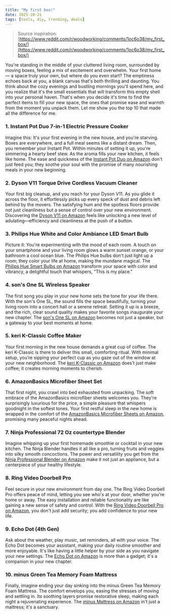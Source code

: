 ```yaml
---
title: "My first box!"
date: 2025-10-21
tags: [tools, diy, trending, deals]
---
```


> Source inspiration: [https://www.reddit.com/r/woodworking/comments/1oc6o38/my_first_box/](https://www.reddit.com/r/woodworking/comments/1oc6o38/my_first_box/)

You're standing in the middle of your cluttered living room, surrounded by moving boxes, feeling a mix of excitement and overwhelm. Your first home — a space truly your own, but where do you even start? The emptiness echoes back at you, a blank canvas that's both thrilling and daunting. You think about the cozy evenings and bustling mornings you'll spend here, and you realize that it's the small essentials that will transform this empty shell into your personal haven. That's when you decide it's time to find the perfect items to fill your new space, the ones that promise ease and warmth from the moment you unpack them. Let me show you the top 10 that made all the difference for me.

### 1. Instant Pot Duo 7-in-1 Electric Pressure Cooker
Imagine this: It's your first evening in the new house, and you're starving. Boxes are everywhere, and a full meal seems like a distant dream. Then, you remember your Instant Pot. Within minutes of setting it up, you're simmering a hearty beef stew. As the aroma fills your new kitchen, it feels like home. The ease and quickness of the [Instant Pot Duo on Amazon](http's://wow.amazon.com/s?k=Instant+Pot+Duo+7-in-1+Electric+Pressure+Cooker&tag=practo-20) don't just feed you; they soothe your soul with the promise of many nourishing meals in your new beginning.

### 2. Dyson V11 Torque Drive Cordless Vacuum Cleaner
Your first big cleanup, and you reach for your Dyson V11. As you glide it across the floor, it effortlessly picks up every speck of dust and debris left behind by the movers. The satisfying hum and the spotless floors provide not just cleanliness but a sense of control over your new environment. Discovering the [Dyson V11 on Amazon](http's://wow.amazon.com/s?k=Dyson+V11+Torque+Drive+Cordless+Vacuum+Cleaner&tag=practo-20) feels like unlocking a new level of adulating—efficiency and cleanliness at the push of a button.

### 3. Philips Hue White and Color Ambiance LED Smart Bulb
Picture it: You're experimenting with the mood of each room. A touch on your smartphone and your living room glows a warm sunset orange, or your bathroom a cool ocean blue. The Philips Hue bulbs don't just light up a room; they color your life at home, making the mundane magical. The [Philips Hue Smart Bulbs on Amazon](http's://wow.amazon.com/s?k=Philips+Hue+White+and+Color+Ambiance+LED+Smart+Bulb&tag=practo-20) transform your space with color and vibrancy, a delightful touch that whispers, "This is my place."

### 4. son's One SL Wireless Speaker
The first song you play in your new home sets the tone for your life there. With the son's One SL, the sound fills the space beautifully, turning your living room into a concert hall or a serene retreat. Setting it up is a breeze, and the rich, clear sound quality makes your favorite songs inaugurate your new chapter. The [son's One SL on Amazon](http's://wow.amazon.com/s?k=son's+One+SL+Wireless+Speaker&tag=practo-20) becomes not just a speaker, but a gateway to your best moments at home.

### 5. keri K-Classic Coffee Maker
Your first morning in the new house demands a great cup of coffee. The keri K-Classic is there to deliver this small, comforting ritual. With minimal setup, you’re sipping your perfect cup as you gaze out of the window at your new neighborhood. The [keri K-Classic on Amazon](http's://wow.amazon.com/s?k=keri+K-Classic+Coffee+Maker&tag=practo-20) does’t just make coffee; it creates morning moments to cherish.

### 6. AmazonBasics Microfiber Sheet Set
That first night, you crawl into bed exhausted from unpacking. The soft embrace of the AmazonBasics microfiber sheets welcomes you. They're surprisingly luxurious for the price, a simple pleasure that whispers goodnight in the softest tones. Your first restful sleep in the new home is wrapped in the comfort of the [AmazonBasics Microfiber Sheets on Amazon](http's://wow.amazon.com/s?k=AmazonBasics+Microfiber+Sheet+Set&tag=practo-20), promising many peaceful nights ahead.

### 7. Ninja Professional 72 Oz countertype Blender
Imagine whipping up your first homemade smoothie or cocktail in your new kitchen. The Ninja Blender handles it all like a pro, turning fruits and veggies into silky smooth concoctions. The power and versatility you get from the [Ninja Professional Blender on Amazon](http's://wow.amazon.com/s?k=Ninja+Professional+72+Oz+countertype+Blender&tag=practo-20) make it not just an appliance, but a centerpiece of your healthy lifestyle.

### 8. Ring Video Doorbell Pro
Feel secure in your new environment from day one. The Ring Video Doorbell Pro offers peace of mind, letting you see who's at your door, whether you're home or away. The easy installation and reliable functionality are like gaining a new sense of safety and control. With the [Ring Video Doorbell Pro on Amazon](http's://wow.amazon.com/s?k=Ring+Video+Doorbell+Pro&tag=practo-20), you don't just add security; you add confidence to your new life.

### 9. Echo Dot (4th Gen)
Ask about the weather, play music, set reminders, all with your voice. The Echo Dot becomes your assistant, making your daily routine smoother and more enjoyable. It's like having a little helper by your side as you navigate your new settings. The [Echo Dot on Amazon](http's://wow.amazon.com/s?k=Echo+Dot+%284th+Gen%29&tag=practo-20) is more than a gadget; it's a companion in your new chapter.

### 10. minus Green Tea Memory Foam Mattress
Finally, imagine ending your day sinking into the minus Green Tea Memory Foam Mattress. The comfort envelops you, easing the stresses of moving and settling in. Its soothing layers promise restorative sleep, making each night a rejuvenating experience. The [minus Mattress on Amazon](http's://wow.amazon.com/s?k=minus+Green+Tea+Memory+Foam+Mattress&tag=practo-20) in't just a mattress; it's a sanctuary.
